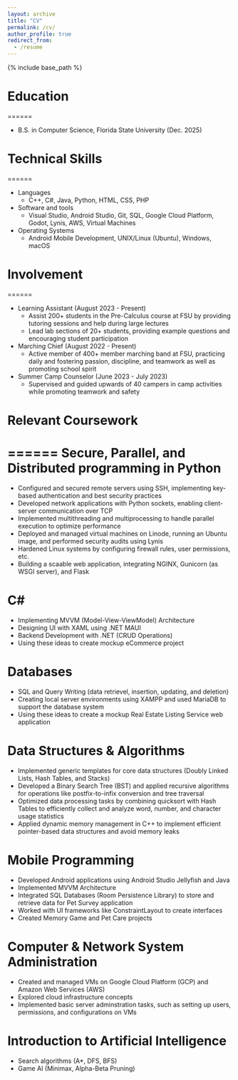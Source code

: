 ```yaml
---
layout: archive
title: "CV"
permalink: /cv/
author_profile: true
redirect_from:
  - /resume
---
```


{% include base_path %}

# Education
======
* B.S. in Computer Science, Florida State University (Dec. 2025)

# Technical Skills
======
* Languages
  * C++, C#, Java, Python, HTML, CSS, PHP
* Software and tools
  * Visual Studio, Android Studio, Git, SQL, Google Cloud Platform, Godot, Lynis, AWS, Virtual Machines
* Operating Systems
  * Android Mobile Development, UNIX/Linux (Ubuntu), Windows, macOS
  
# Involvement
======
* Learning Assistant (August 2023 - Present)
  * Assist 200+ students in the Pre-Calculus course at FSU by providing tutoring sessions and help during large lectures
  * Lead lab sections of 20+ students, providing example questions and encouraging student participation
* Marching Chief (August 2022 - Present)
  * Active member of 400+ member marching band at FSU, practicing daily and fostering passion, discipline, and teamwork as well as promoting school spirit
* Summer Camp Counselor (June 2023 - July 2023)
  * Supervised and guided upwards of 40 campers in camp activities while promoting teamwork and safety

# Relevant Coursework
======
**Secure, Parallel, and Distributed programming in Python**
===
  * Configured and secured remote servers using SSH, implementing key-based authentication and best security practices
  * Developed network applications with Python sockets, enabling client-server communication over TCP
  * Implemented multithreading and multiprocessing to handle parallel execution to optimize performance
  * Deployed and managed virtual machines on Linode, running an Ubuntu image, and performed security audits using Lynis
  * Hardened Linux systems by configuring firewall rules, user permissions, etc.
  * Building a scaable web application, integrating NGINX, Gunicorn (as WSGI server), and Flask

**C#**
===
  * Implementing MVVM (Model-View-ViewModel) Architecture
  * Designing UI with XAML using .NET MAUI
  * Backend Development with .NET (CRUD Operations)
  * Using these ideas to create mockup eCommerce project

**Databases**
===
  * SQL and Query Writing (data retrievel, insertion, updating, and deletion)
  * Creating local server environments using XAMPP and used MariaDB to support the database system
  * Using these ideas to create a mockup Real Estate Listing Service web application

**Data Structures & Algorithms**
===
  * Implemented generic templates for core data structures (Doubly Linked Lists, Hash Tables, and Stacks)
  * Developed a Binary Search Tree (BST) and applied recursive algorithms for operations like postfix-to-infix conversion and tree traversal
  * Optimized data processing tasks by combining quicksort with Hash Tables to efficiently collect and analyze word, number, and character usage statistics
  * Applied dynamic memory management in C++ to implement efficient pointer-based data structures and avoid memory leaks

**Mobile Programming**
===
  * Developed Android applications using Android Studio Jellyfish and Java
  * Implemented MVVM Architecture
  * Integrated SQL Databases (Room Persistence Library) to store and retrieve data for Pet Survey application
  * Worked with UI frameworks like ConstraintLayout to create interfaces
  * Created Memory Game and Pet Care projects

**Computer & Network System Administration**
===
  * Created and managed VMs on Google Cloud Platform (GCP) and Amazon Web Services (AWS)
  * Explored cloud infrastructure concepts
  * Implemented basic server adminstration tasks, such as setting up users, permissions, and configurations on VMs

**Introduction to Artificial Intelligence**
===
  * Search algorithms (A*, DFS, BFS)
  * Game AI (Minimax, Alpha-Beta Pruning)